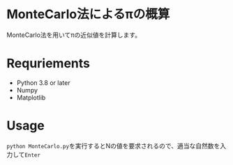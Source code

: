 # MonteCarlo法によるπの概算

MonteCarlo法を用いてπの近似値を計算します。

# Requriements
- Python 3.8 or later
- Numpy
- Matplotlib

# Usage
`python MonteCarlo.py`を実行するとNの値を要求されるので、適当な自然数を入力して`Enter`
